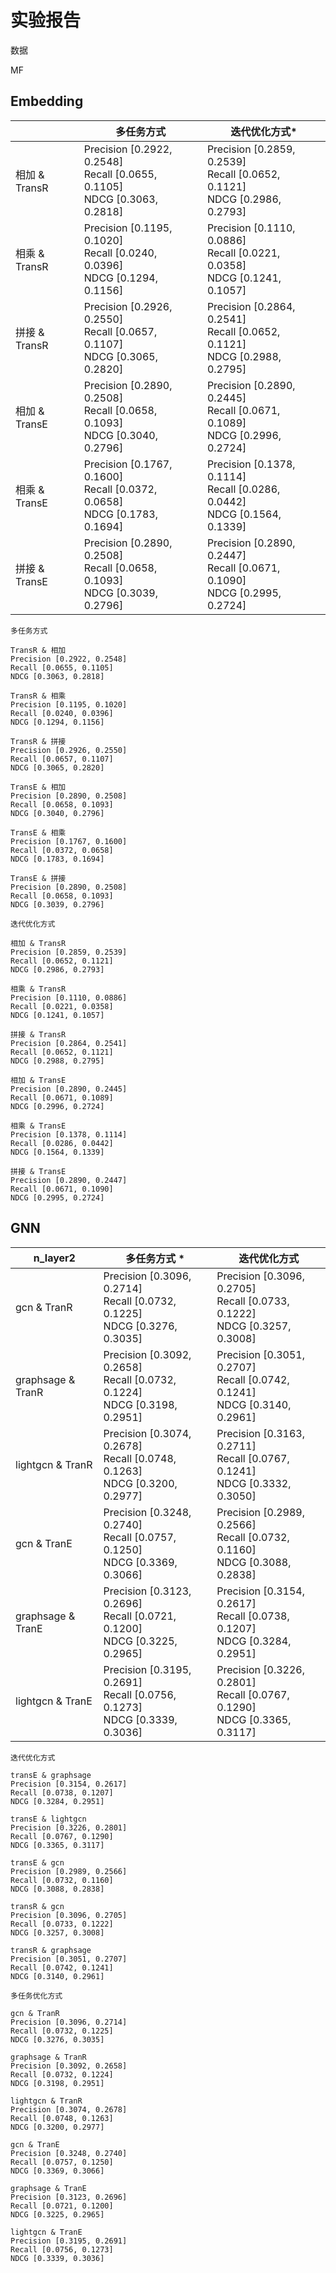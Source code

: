 # 实验报告

数据

MF



## Embedding

|               | 多任务方式                                                   | 迭代优化方式*                                                |
| ------------- | ------------------------------------------------------------ | ------------------------------------------------------------ |
| 相加 & TransR | Precision [0.2922, 0.2548]<br/>Recall [0.0655, 0.1105]<br/>NDCG [0.3063, 0.2818] | Precision [0.2859, 0.2539]<br/>Recall [0.0652, 0.1121]<br/>NDCG [0.2986, 0.2793] |
| 相乘 & TransR | Precision [0.1195, 0.1020]<br/>Recall [0.0240, 0.0396]<br/>NDCG [0.1294, 0.1156] | Precision [0.1110, 0.0886]<br/>Recall [0.0221, 0.0358]<br/>NDCG [0.1241, 0.1057] |
| 拼接 & TransR | Precision [0.2926, 0.2550]<br/>Recall [0.0657, 0.1107]<br/>NDCG [0.3065, 0.2820] | Precision [0.2864, 0.2541]<br/>Recall [0.0652, 0.1121]<br/>NDCG [0.2988, 0.2795] |
| 相加 & TransE | Precision [0.2890, 0.2508]<br/>Recall [0.0658, 0.1093]<br/>NDCG [0.3040, 0.2796] | Precision [0.2890, 0.2445]<br/>Recall [0.0671, 0.1089]<br/>NDCG [0.2996, 0.2724] |
| 相乘 & TransE | Precision [0.1767, 0.1600]<br/>Recall [0.0372, 0.0658]<br/>NDCG [0.1783, 0.1694] | Precision [0.1378, 0.1114]<br/>Recall [0.0286, 0.0442]<br/>NDCG [0.1564, 0.1339] |
| 拼接 & TransE | Precision [0.2890, 0.2508]<br/>Recall [0.0658, 0.1093]<br/>NDCG [0.3039, 0.2796] | Precision [0.2890, 0.2447]<br/>Recall [0.0671, 0.1090]<br/>NDCG [0.2995, 0.2724] |

```
多任务方式

TransR & 相加
Precision [0.2922, 0.2548]
Recall [0.0655, 0.1105]
NDCG [0.3063, 0.2818]

TransR & 相乘
Precision [0.1195, 0.1020]
Recall [0.0240, 0.0396]
NDCG [0.1294, 0.1156]

TransR & 拼接
Precision [0.2926, 0.2550]
Recall [0.0657, 0.1107]
NDCG [0.3065, 0.2820]

TransE & 相加
Precision [0.2890, 0.2508]
Recall [0.0658, 0.1093]
NDCG [0.3040, 0.2796]

TransE & 相乘
Precision [0.1767, 0.1600]
Recall [0.0372, 0.0658]
NDCG [0.1783, 0.1694]

TransE & 拼接
Precision [0.2890, 0.2508]
Recall [0.0658, 0.1093]
NDCG [0.3039, 0.2796]
```

```
迭代优化方式

相加 & TransR
Precision [0.2859, 0.2539]
Recall [0.0652, 0.1121]
NDCG [0.2986, 0.2793]

相乘 & TransR
Precision [0.1110, 0.0886]
Recall [0.0221, 0.0358]
NDCG [0.1241, 0.1057]

拼接 & TransR
Precision [0.2864, 0.2541]
Recall [0.0652, 0.1121]
NDCG [0.2988, 0.2795]

相加 & TransE
Precision [0.2890, 0.2445]
Recall [0.0671, 0.1089]
NDCG [0.2996, 0.2724]

相乘 & TransE
Precision [0.1378, 0.1114]
Recall [0.0286, 0.0442]
NDCG [0.1564, 0.1339]

拼接 & TransE
Precision [0.2890, 0.2447]
Recall [0.0671, 0.1090]
NDCG [0.2995, 0.2724]
```



## GNN

| n_layer2          | 多任务方式 *                                                 | 迭代优化方式                                                 |
| ----------------- | ------------------------------------------------------------ | ------------------------------------------------------------ |
| gcn & TranR       | Precision [0.3096, 0.2714]<br/>Recall [0.0732, 0.1225]<br/>NDCG [0.3276, 0.3035] | Precision [0.3096, 0.2705]<br/>Recall [0.0733, 0.1222]<br/>NDCG [0.3257, 0.3008] |
| graphsage & TranR | Precision [0.3092, 0.2658]<br/>Recall [0.0732, 0.1224]<br/>NDCG [0.3198, 0.2951] | Precision [0.3051, 0.2707]<br/>Recall [0.0742, 0.1241]<br/>NDCG [0.3140, 0.2961] |
| lightgcn & TranR  | Precision [0.3074, 0.2678]<br/>Recall [0.0748, 0.1263]<br/>NDCG [0.3200, 0.2977] | Precision [0.3163, 0.2711]<br/>Recall [0.0767, 0.1241]<br/>NDCG [0.3332, 0.3050] |
| gcn & TranE       | Precision [0.3248, 0.2740]<br/>Recall [0.0757, 0.1250]<br/>NDCG [0.3369, 0.3066] | Precision [0.2989, 0.2566]<br/>Recall [0.0732, 0.1160]<br/>NDCG [0.3088, 0.2838] |
| graphsage & TranE | Precision [0.3123, 0.2696]<br/>Recall [0.0721, 0.1200]<br/>NDCG [0.3225, 0.2965] | Precision [0.3154, 0.2617]<br/>Recall [0.0738, 0.1207]<br/>NDCG [0.3284, 0.2951] |
| lightgcn & TranE  | Precision [0.3195, 0.2691]<br/>Recall [0.0756, 0.1273]<br/>NDCG [0.3339, 0.3036] | Precision [0.3226, 0.2801]<br/>Recall [0.0767, 0.1290]<br/>NDCG [0.3365, 0.3117] |

```
迭代优化方式

transE & graphsage
Precision [0.3154, 0.2617]
Recall [0.0738, 0.1207]
NDCG [0.3284, 0.2951]

transE & lightgcn
Precision [0.3226, 0.2801]
Recall [0.0767, 0.1290]
NDCG [0.3365, 0.3117]

transE & gcn
Precision [0.2989, 0.2566]
Recall [0.0732, 0.1160]
NDCG [0.3088, 0.2838]

transR & gcn
Precision [0.3096, 0.2705]
Recall [0.0733, 0.1222]
NDCG [0.3257, 0.3008]

transR & graphsage
Precision [0.3051, 0.2707]
Recall [0.0742, 0.1241]
NDCG [0.3140, 0.2961]
```

```
多任务优化方式

gcn & TranR
Precision [0.3096, 0.2714]
Recall [0.0732, 0.1225]
NDCG [0.3276, 0.3035]

graphsage & TranR
Precision [0.3092, 0.2658]
Recall [0.0732, 0.1224]
NDCG [0.3198, 0.2951]

lightgcn & TranR
Precision [0.3074, 0.2678]
Recall [0.0748, 0.1263]
NDCG [0.3200, 0.2977]

gcn & TranE
Precision [0.3248, 0.2740]
Recall [0.0757, 0.1250]
NDCG [0.3369, 0.3066]

graphsage & TranE
Precision [0.3123, 0.2696]
Recall [0.0721, 0.1200]
NDCG [0.3225, 0.2965]

lightgcn & TranE
Precision [0.3195, 0.2691]
Recall [0.0756, 0.1273]
NDCG [0.3339, 0.3036]
```




